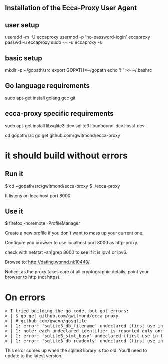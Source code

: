 ## Installation of the Ecca-Proxy User Agent

## user setup 

useradd -m -U eccaproxy
usermod -p 'no-password-login' eccaproxy
passwd -u eccaproxy
sudo -H -u eccaproxy -s  

## basic setup

mkdir -p ~/gopath/src
export GOPATH=~/gopath
echo '!!' >> ~/.bashrc

## Go language requirements
sudo apt-get install golang gcc git


## ecca-proxy specific requirements
sudo apt-get install libsqlite3-dev sqlite3 libunbound-dev libssl-dev

cd gopath/src
go get github.com/gwitmond/ecca-proxy
# it should build without errors


## Run it
$ cd ~gopath/src/gwitmond/ecca-proxy
$ ./ecca-proxy

It listens on localhost port 8000.

## Use it

$ firefox -noremote -ProfileManager

Create a new profile if you don't want to mess up your current one.

Configure you browser to use localhost port 8000 as http-proxy.

check with netstat -an|grep 8000 to see if it is ipv4 or ipv6.

Browse to: http://dating.wtmnd.nl:10443/

Notice: as the proxy takes care of all cryptographic details, point your browser to http (not https).

# On errors

<pre>
> I tried building the go code, but got errors:
> | $ go get github.com/gwitmond/ecca-proxy
> | # github.com/gwenn/gosqlite
> | 1: error: 'sqlite3_db_filename' undeclared (first use in this function)
> | 1: note: each undeclared identifier is reported only once for each function it appears in
> | 1: error: 'sqlite3_stmt_busy' undeclared (first use in this function)
> | 1: error: 'sqlite3_db_readonly' undeclared (first use in this function)
</pre>

This error comes up when the sqlite3 library is too old. You'll need to update to the latest version.
